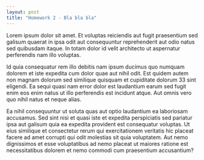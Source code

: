 ```yaml
---
layout: post
title: "Homework 2 - Bla bla bla"
---
```


<p>Lorem ipsum dolor sit amet. Et voluptas reiciendis aut fugit praesentium sed galisum quaerat in ipsa odit aut consequuntur reprehenderit aut odio natus sed quibusdam itaque. In totam dolor id velit architecto ut aspernatur perferendis nam illo voluptas. </p><p>Id quia consequatur rem illo debitis nam ipsum ducimus quo numquam dolorem et iste expedita cum dolor quae aut nihil odit. Est quidem autem non magnam dolorum sed similique quisquam et cupiditate dolorum 33 sint eligendi. Ea sequi quasi nam error dolor est laudantium earum sed fugit enim eos enim natus ut illo perferendis est incidunt atque. Aut omnis vero quo nihil natus et neque alias. </p><p>Ea nihil consequuntur ut soluta quas aut optio laudantium ea laboriosam accusamus. Sed sint nisi et quasi iste et expedita perspiciatis sed pariatur ipsa aut galisum quia ea expedita provident est consequatur voluptas. Ut eius similique et consectetur rerum qui exercitationem veritatis hic placeat facere ad amet corrupti qui odit molestias sit quia voluptatem. Aut nemo dignissimos et esse voluptatibus ad nemo placeat ut maiores ratione est necessitatibus dolorem et nemo commodi cum praesentium accusantium? </p>